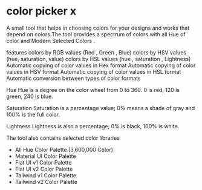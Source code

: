 # color picker x
A small tool that helps in choosing colors for your designs and works that depend on colors
The tool provides a spectrum of colors with all Hue of color and Modern Selected Colors .

features
colors by RGB values (Red , Green , Blue)
colors by HSV values (hue, saturation, value)
colors by HSL values (hue , saturation , Lightness)
Automatic copying of color values in Hex format
Automatic copying of color values in HSV format
Automatic copying of color values in HSL format
Automatic conversion between types of color formats

Hue 
Hue is a degree on the color wheel from 0 to 360. 0 is red, 120 is green, 240 is blue.

Saturation
Saturation is a percentage value; 0% means a shade of gray and 100% is the full color.

Lightness
Lightness is also a percentage; 0% is black, 100% is white.

The tool also contains selected color libraries

+ All Hue Color Palette (3,600,000 Color)
+ Material UI Color Palette 
+ Flat UI v1 Color Palette
+ Flat UI v2 Color Palette
+ Tailwind v1 Color Palette
+ Tailwind v2 Color Palette
